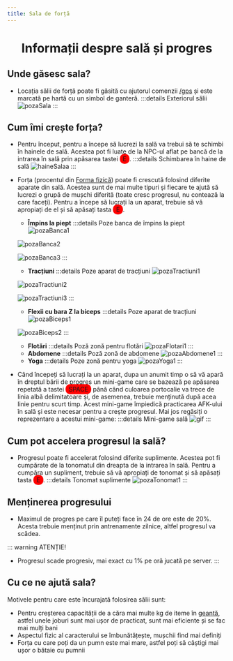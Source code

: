 ```yaml
---
title: Sala de forță
---
```


# <p style="text-align: center;">Informații despre sală și progres</p>

## Unde găsesc sala?

- Locația sălii de forță poate fi găsită cu ajutorul comenzii [/gps](/informatii/comenzi) și este marcată pe hartă cu un simbol de ganteră.
:::details Exteriorul sălii
![pozaSala](https://i.imgur.com/bsvaZNc.png)
:::

## Cum îmi crește forța?

- Pentru început, pentru a începe să lucrezi la sală va trebui să te schimbi în hainele de sală. Acestea pot fi luate de la NPC-ul aflat pe bancă de la intrarea în sală prin apăsarea tastei <span style="padding: 3px 7px; border-radius: 10px; background-color: red;">E</span>.
:::details Schimbarea în haine de sală
![haineSalaa](https://i.imgur.com/wPP4Vbp.gif)
:::
- Forța (procentul din [Forma fizică](/general/inventar#forma-fizică)) poate fi crescută folosind diferite aparate din sală. Acestea sunt de mai multe tipuri și fiecare te ajută să lucrezi o grupă de mușchi diferită (toate cresc progresul, nu contează la care faceți). Pentru a începe să lucrați la un aparat, trebuie să vă apropiați de el și să apăsați tasta <span style="padding: 3px 7px; border-radius: 10px; background-color: red;">E</span>.
    - **Împins la piept**
    :::details Poze banca de împins la piept
    ![pozaBanca1](https://i.imgur.com/vgeNPR3.png)

    ![pozaBanca2](https://i.imgur.com/nJ2830l.png)

    ![pozaBanca3](https://i.imgur.com/cuU9LEg.png)
    :::
    - **Tracțiuni**
    :::details Poze aparat de tracțiuni
    ![pozaTractiuni1](https://i.imgur.com/IwMtICb.png)

    ![pozaTractiuni2](https://i.imgur.com/CEJwuES.png)

    ![pozaTractiuni3](https://i.imgur.com/730UcOG.png)
    :::
    - **Flexii cu bara Z la biceps**
    :::details Poze aparat de tracțiuni
    ![pozaBiceps1](https://i.imgur.com/zuCuUA0.png)

    ![pozaBiceps2](https://i.imgur.com/soCg18Z.png)
    :::
    - **Flotări**
    :::details Poză zonă pentru flotări
    ![pozaFlotari1](https://i.imgur.com/0tRzS0r.png)
    :::
    - **Abdomene**
    :::details Poză zonă de abdomene
    ![pozaAbdomene1](https://i.imgur.com/0F404Lm.png)
    :::
    - **Yoga**
    :::details Poze zonă pentru yoga
    ![pozaYoga1](https://i.imgur.com/DnZ4oD9.png)
    :::

- Când începeți să lucrați la un aparat, dupa un anumit timp o să vă apară în dreptul bării de progres un mini-game care se bazează pe apăsarea repetată a tastei <span style="padding: 3px 7px; border-radius: 10px; background-color: red;">SPACE</span> până când culoarea portocalie va trece de linia albă delimitatoare și, de asemenea, trebuie menținută după acea linie pentru scurt timp. Acest mini-game împiedică practicarea AFK-ului în sală și este necesar pentru a crește progresul. Mai jos regăsiți o reprezentare a acestui mini-game:
:::details Mini-game sală
![gif](https://i.imgur.com/H6I6uJB.gif)
:::
 
## Cum pot accelera progresul la sală?

- Progresul poate fi accelerat folosind diferite suplimente. Acestea pot fi cumpărate de la tonomatul din dreapta de la intrarea în sală. Pentru a cumpăra un supliment, trebuie să vă apropiați de tonomat și să apăsați tasta <span style="padding: 3px 7px; border-radius: 10px; background-color: red;">E</span>.
:::details Tonomat suplimente
![pozaTonomat1](https://i.imgur.com/v3FeTwA.png)
:::

## Menținerea progresului

- Maximul de progres pe care îl puteți face în 24 de ore este de 20%. Acesta trebuie menținut prin antrenamente zilnice, altfel progresul va scădea.

::: warning ATENȚIE!
- Progresul scade progresiv, mai exact cu 1% pe oră jucată pe server.
:::

## Cu ce ne ajută sala?

Motivele pentru care este încurajată folosirea sălii sunt:
- Pentru creșterea capacității de a căra mai multe kg de iteme în [geantă](/general/inventar.html#utilizarea-gentilor-pentru-a-mari-numarul-de-slot-uri), astfel unele joburi sunt mai ușor de practicat, sunt mai eficiente și se fac mai mulți bani
- Aspectul fizic al caracterului se îmbunătățește, mușchii find mai definiți
- Forța cu care poți da un pumn este mai mare, astfel poți să câștigi mai ușor o bătaie cu pumnii